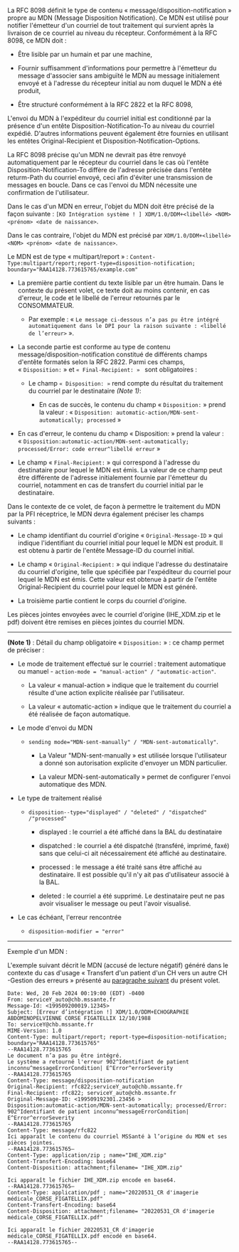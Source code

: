 La RFC 8098 définit le type de contenu
« message/disposition-notification » propre au MDN (Message
Disposition Notification). Ce MDN est utilisé pour notifier
l'émetteur d'un courriel de tout traitement qui survient après la
livraison de ce courriel au niveau du récepteur. Conformément à la RFC
8098, ce MDN doit :

-   Être lisible par un humain et par une machine,

-   Fournir suffisamment d'informations pour permettre à l'émetteur du
    message d'associer sans ambiguïté le MDN au message
    initialement envoyé et à l'adresse du récepteur initial au nom
    duquel le MDN a été produit,

-   Être structuré conformément à la RFC 2822 et la RFC 8098,

L'envoi du MDN à l'expéditeur du courriel initial est
conditionné par la présence d'un entête Disposition-Notification-To au
niveau du courriel expédié. D'autres informations peuvent également être
fournies en utilisant les entêtes Original-Recipient et
Disposition-Notification-Options.

La RFC 8098 précise qu'un MDN ne devrait pas être renvoyé
automatiquement par le récepteur du courriel dans le cas où l'entête
Disposition-Notification-To diffère de l'adresse précisée dans l'entête
returm-Path du courriel envoyé, ceci afin d'éviter une transmission de
messages en boucle. Dans ce cas l'envoi du MDN nécessite une
confirmation de l'utilisateur.

Dans le cas d'un MDN en erreur, l'objet du MDN doit être précisé
de la façon suivante : `[KO Intégration système ! ] XDM/1.0/DDM+<libellé> <NOM> <prénom> <date de naissance>`.

Dans le cas contraire, l'objet du MDN est précisé par `XDM/1.0/DDM+<libellé> <NOM> <prénom> <date de naissance>`.

Le MDN est de type « multipart/report » :
`Content-Type:multipart/report;report-type=disposition-notification; boundary="RAA14128.773615765/example.com"`

-   La première partie contient du texte lisible par un être humain.
    Dans le contexte du présent volet, ce texte doit au moins contenir,
    en cas d'erreur, le code et le libellé de l'erreur retournés par le
    CONSOMMATEUR.

    -   Par exemple : « `Le message ci-dessous n’a pas pu être intégré automatiquement dans le DPI pour la raison suivante : <libellé de l’erreur>` ».

-   La seconde partie est conforme au type de contenu message/disposition-notification constitué de différents champs d'entête formatés selon la RFC 2822. Parmi ces champs, « `Disposition:` » et `« Final-Recipient: » ` sont obligatoires :

    -   Le champ `« Disposition: »` rend compte du résultat du traitement du courriel par le destinataire _(Note 1)_:

        -   En cas de succès, le contenu du champ « `Disposition:` » prend la valeur : « `Disposition: automatic-action/MDN-sent-automatically; processed` »

-   En cas d'erreur, le contenu du champ « Disposition: » prend la valeur : « `Disposition:automatic-action/MDN-sent-automatically; processed/Error: code erreur^libellé erreur` »
-   Le champ « `Final-Recipient:` » qui correspond à l'adresse du destinataire pour lequel le MDN est émis. La valeur de ce champ peut être différente de l'adresse initialement fournie par l'émetteur du courriel, notamment en cas de transfert du courriel initial par le destinataire.

Dans le contexte de ce volet, de façon à permettre le traitement du MDN par la PFI réceptrice, le MDN devra également préciser les champs suivants :

-   Le champ identifiant du courriel d'origine « `Original-Message-ID` » qui indique l'identifiant du courriel initial pour lequel le MDN est produit. Il est obtenu à partir de l'entête Message-ID du courriel initial.

-   Le champ « `Original-Recipient:` » qui indique l'adresse du destinataire du courriel d'origine, telle que spécifiée par l'expéditeur du courriel pour lequel le MDN est émis. Cette valeur est obtenue à partir de l'entête Original-Recipient du courriel pour lequel le MDN est généré.
-   La troisième partie contient le corps du courriel d'origine.

Les pièces jointes envoyées avec le courriel d'origine (IHE_XDM.zip et le pdf) doivent être remises en pièces jointes du courriel MDN.

------------------------------------------
 **(Note 1)** : Détail du champ obligatoire « `Disposition:` » : ce champ permet de préciser :
 -   Le mode de traitement effectué sur le courriel : traitement automatique ou manuel
    -   `action-mode = "manual-action" / "automatic-action"`.

        -   La valeur « manual-action » indique que le traitement du courriel résulte d'une action explicite réalisée par l'utilisateur.

        -   La valeur « automatic-action » indique que le traitement du courriel a été réalisée de façon automatique.

-   Le mode d'envoi du MDN

    -   `sending mode="MDN-sent-manually" / "MDN-sent-automatically"`.

        -   La Valeur "MDN-sent-manually » est utilisée lorsque l'utilisateur a donné son autorisation explicite d'envoyer un MDN particulier.

        -   La valeur MDN-sent-automatically » permet de configurer l'envoi automatique des MDN.

-   Le type de traitement réalisé

    -   `disposition--type="displayed" / "deleted" / "dispatched" /"processed"`

        -   displayed : le courriel a été affiché dans la BAL du destinataire

        -   dispatched : le courriel a été dispatché (transféré, imprimé, faxé) sans que celui-ci ait nécessairement été affiché au destinataire.

        -   processed : le message a été traité sans être affiché au destinataire. Il est possible qu'il n'y ait pas d'utilisateur associé à la BAL.

        -   deleted : le courriel a été supprimé. Le destinataire peut ne pas avoir visualiser le message ou peut l'avoir visualisé.

-   Le cas échéant, l'erreur rencontrée

    -   `disposition-modifier = "error"`

------------------------------------------

Exemple d'un MDN :

L'exemple suivant décrit le MDN (accusé de lecture négatif) généré dans le contexte du cas d'usage « Transfert d'un patient d'un CH vers un autre CH -Gestion des erreurs » présenté au [paragraphe suivant](volume1.html#description-du-cas-en-erreur) du présent volet.

```
Date: Wed, 20 Feb 2024 00:19:00 (EDT) -0400
From: serviceY_auto@chb.mssante.fr
Message-Id: <199509200019.12345>
Subject: [Erreur d’intégration !] XDM/1.0/DDM+ECHOGRAPHIE ABDOMINOPELVIENNE CORSE FIGATELLIX 12/10/1988
To: serviceY@chb.mssante.fr
MIME-Version: 1.0
Content-Type: multipart/report; report-type=disposition-notification; boundary="RAA14128.773615765"
--RAA14128.773615765
Le document n’a pas pu être intégré.
Le système a retourné l'erreur 902^Identifiant de patient inconnu^messageErrorCondition| E^Error^errorSeverity
--RAA14128.773615765
Content-Type: message/disposition-notification
Original-Recipient: rfc822;serviceY_auto@chb.mssante.fr 
Final-Recipient: rfc822; serviceY_auto@chb.mssante.fr 
Original-Message-ID: <199509192301.23456 >
Disposition:automatic-action/MDN-sent-automatically; processed/Error: 902^Identifiant de patient inconnu^messageErrorCondition| E^Error^errorSeverity
--RAA14128.773615765
Content-Type: message/rfc822
Ici apparaît le contenu du courriel MSSanté à l’origine du MDN et ses pièces jointes.
--RAA14128.773615765—
Content-Type: application/zip ; name="IHE_XDM.zip"
Content-Transfert-Encoding: base64
Content-Disposition: attachment;filename= "IHE_XDM.zip"

Ici apparaît le fichier IHE_XDM.zip encode en base64.
--RAA14128.773615765—
Content-Type: application/pdf ; name="20220531_CR d'imagerie médicale_CORSE_FIGATELLIX.pdf"
Content-Transfert-Encoding: base64
Content-Disposition: attachment;filename= "20220531_CR d'imagerie médicale_CORSE_FIGATELLIX.pdf"

Ici apparaît le fichier 20220531_CR d'imagerie médicale_CORSE_FIGATELLIX.pdf encodé en base64.
--RAA14128.773615765--

```